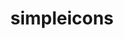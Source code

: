 ---
github: simple-icons
logohandle: simpleicons
sort: simpleicons
title: simpleicons
website: https://www.simpleicons.com/
---